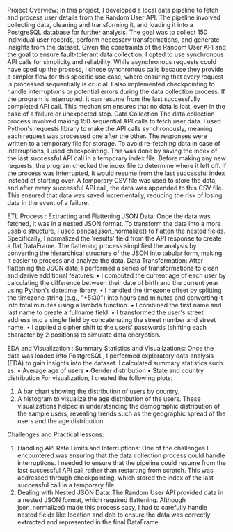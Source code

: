 Project Overview:
In this project, I developed a local data pipeline to fetch and process user details from the Random User API. The pipeline involved collecting data, cleaning and transforming it, and loading it into a PostgreSQL database for further analysis. The goal was to collect 150 individual user records, perform necessary transformations, and generate insights from the dataset.
Given the constraints of the Random User API and the goal to ensure fault-tolerant data collection, I opted to use synchronous API calls for simplicity and reliability. While asynchronous requests could have sped up the process, I chose synchronous calls because they provide a simpler flow for this specific use case, where ensuring that every request is processed sequentially is crucial.
I also implemented checkpointing to handle interruptions or potential errors during the data collection process. If the program is interrupted, it can resume from the last successfully completed API call. This mechanism ensures that no data is lost, even in the case of a failure or unexpected stop.
Data Collection
The data collection process involved making 150 sequential API calls to fetch user data. I used Python's requests library to make the API calls synchronously, meaning each request was processed one after the other. The responses were written to a temporary file for storage.
To avoid re-fetching data in case of interruptions, I used checkpointing. This was done by saving the index of the last successful API call in a temporary index file. Before making any new requests, the program checked the index file to determine where it left off. If the process was interrupted, it would resume from the last successful index instead of starting over.
A temporary CSV file was used to store the data, and after every successful API call, the data was appended to this CSV file. This ensured that data was saved incrementally, reducing the risk of losing data in the event of a failure.



ETL Process :
Extracting and Flattening JSON Data: Once the data was fetched, it was in a nested JSON format. To transform the data into a more usable structure, I used pandas.json_normalize() to flatten the nested fields. Specifically, I normalized the 'results' field from the API response to create a flat DataFrame. The flattening process simplified the analysis by converting the hierarchical structure of the JSON into tabular form, making it easier to process and analyze the data.
Data Transformation: After flattening the JSON data, I performed a series of transformations to clean and derive additional features:
•	I computed the current age of each user by calculating the difference between their date of birth and the current year using Python's datetime library.
•	I handled the timezone offset by splitting the timezone string (e.g., "+5:30") into hours and minutes and converting it into total minutes using a lambda function.
•	I combined the first name and last name to create a fullname field.
•	I transformed the user's street address into a single field by concatenating the street number and street name.
•	I applied a cipher shift to the users’ passwords (shifting each character by 2 positions) to simulate data encryption.

EDA and Visualization :
Summary Statistics and Visualizations: Once the data was loaded into PostgreSQL, I performed exploratory data analysis (EDA) to gain insights into the dataset. I calculated summary statistics such as:
•	Average age of users
•	Gender distribution
•	State and country distribution
For visualization, I created the following plots:
1.	A bar chart showing the distribution of users by country.
2.	A histogram to visualize the age distribution of the users.
These visualizations helped in understanding the demographic distribution of the sample users, revealing trends such as the geographic spread of the users and the age distribution.

Challenges and Practical lessons: 
1.	Handling API Rate Limits and Interruptions: One of the challenges I encountered was ensuring that the data collection process could handle interruptions. I needed to ensure that the pipeline could resume from the last successful API call rather than restarting from scratch. This was addressed through checkpointing, which stored the index of the last successful call in a temporary file.
2.	Dealing with Nested JSON Data: The Random User API provided data in a nested JSON format, which required flattening. Although json_normalize() made this process easy, I had to carefully handle nested fields like location and dob to ensure the data was correctly extracted and represented in the final DataFrame.
